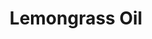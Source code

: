 ---
name: Lemongrass Oil
title: Lemongrass Oil
details:
  - detail:
      key: Odour
      value: Citrus
  - detail:
      key: Purity
      value: Total citral min.70%
  - detail:
      key: Brand
      value: Natural Aroma
  - detail:
      key: Flash Point Degree Celsius
      value: 197 deg F
  - detail:
      key: Refractive Index
      value: 1.4790 to 1.4890 (at 25 deg C)
  - detail:
      key: Specific Gravity Degree Celsius
      value: 0.8690 to 0.8900 (at 25 deg C)
  - detail:
      key: Cas
      value: 8007-02-1
  - detail:
      key: Optical Rotation
      value: -3 deg to +1 deg (at 25 deg C)
  - detail:
      key: Color
      value: Pale yellow to brownish yellow clear liquid.
  - detail:
      key: Boiling Point
      value: 224 deg C
  - detail:
      key: Botanical Name
      value: Cymbopogon flexuous
  - detail:
      key: Form
      value: Liquid
  - detail:
      key: Packaging Size
      value: 5, 25, 200 Kg
  - detail:
      key: Fema No
      value: 2624
  - detail:
      key: Formula
      value: C51H84O5
  - detail:
      key: Molecular Weight
      value: 777.20
  - detail:
      key: Solubility
      value: Soluble in 0.5 to 1.5 vol. of 80% alcohol
  - detail:
      key: Storage
      value: Keep in tightly closed container in a cool & dry place
  - detail:
      key: Packaging Type
      value: Can, Barrel
showOnHome: false
thumbnail: https://5.imimg.com/data5/SELLER/Default/2021/12/QS/XI/BF/3823480/lemongrass-oil-500x500.jpg
productImages:
  - https://ucarecdn.com/8213c725-21d0-4ac0-ad5e-c1975c20032b/
category: reconstituted oils
---